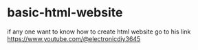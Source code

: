 # basic-html-website
if any one want to know how to create html website go to his link https://www.youtube.com/@electronicdiy3645
